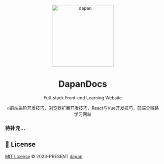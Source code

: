 <p align="center">
<img  alt="dapan" src="https://skillgroup.cn/logo.svg" style="width: 200px; height: auto;" />
</p>

<h1 align="center">
DapanDocs
</h1>

<p align="center">
Full-stack Front-end Learning Website
</p>

<p align="center">
🔥前端进阶开发技巧，浏览器扩展开发技巧，React与Vue开发技巧，前端全链路学习网站
</p>

### 待补充...

## 📄 License

[MIT License](https://github.com/dapandocs/danpan-docs/blob/master/LICENSE) © 2023-PRESENT [dapan](https://github.com/dapandocs)
